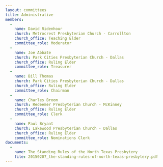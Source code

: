```yaml
---
layout: committees
title: Administrative
members:
  -
    name: David Ridenhour
    church: Metrocrest Presbyterian Church - Carrollton
    church_office: Teaching Elder
    committee_role: Moderator
  -
    name: Joe Abbate
    church: Park Cities Presbyterian Church - Dallas
    church_office: Ruling Elder
    committee_role: Treasurer
  -
    name: Bill Thomas
    church: Park Cities Presbyterian Church - Dallas
    church_office: Ruling Elder
    committee_role: Chairman
  -
    name: Charles Broom
    church: Redeemer Presbyterian Church - McKinney
    church_office: Ruling Elder
    committee_role: Clerk
  -
    name: Paul Bryant
    church: Lakewood Presbyterian Church - Dallas
    church_office: Ruling Elder
    committee_role: Nominations Clerk
documents:
  -
    name: The Standing Rules of the North Texas Presbytery
    file: 20150207_the-standing-rules-of-north-texas-presbytery.pdf
---
```


